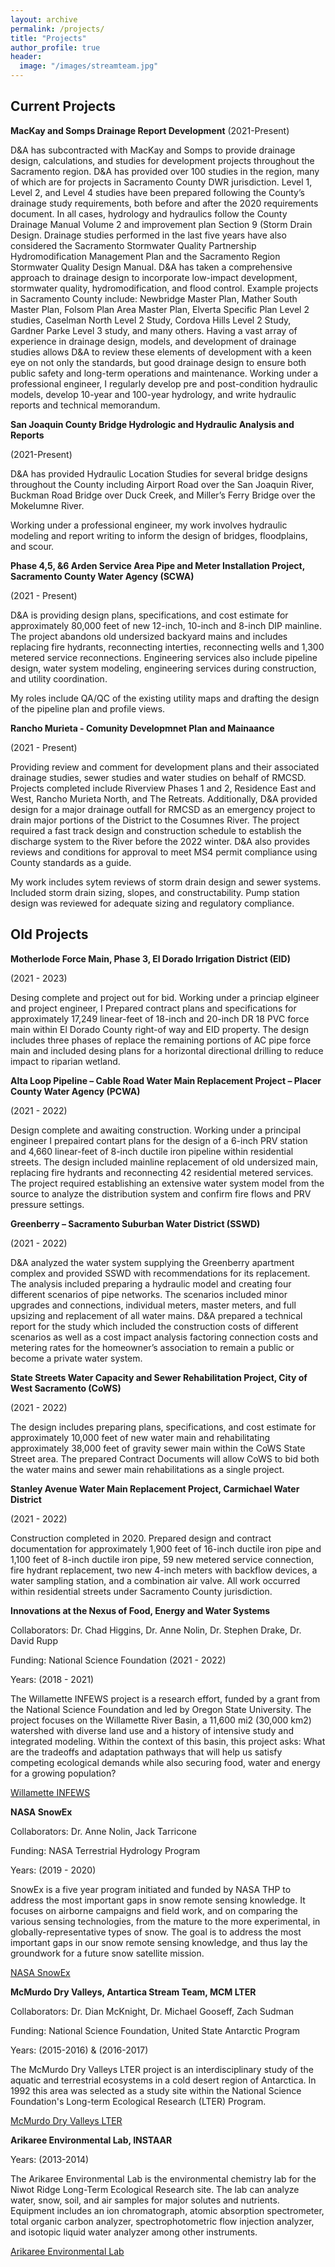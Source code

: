 ```yaml
---
layout: archive
permalink: /projects/
title: "Projects"
author_profile: true
header:
  image: "/images/streamteam.jpg"
---
```


## Current Projects ##

**MacKay and Somps Drainage Report Development**
(2021-Present)

D&A has subcontracted with MacKay and Somps to provide drainage design, calculations, and studies for development projects throughout the Sacramento region. D&A has provided over 100 studies in the region, many of which are for projects in Sacramento County DWR jurisdiction. Level 1, Level 2, and Level 4 studies have been prepared following the County’s drainage study requirements, both before and after the 2020 requirements document. In all cases, hydrology and hydraulics follow the County Drainage Manual Volume 2 and improvement plan Section 9 (Storm Drain Design. Drainage studies performed in the last five years have also considered the Sacramento Stormwater Quality Partnership Hydromodification Management Plan and the Sacramento Region Stormwater Quality Design Manual. D&A has taken a comprehensive approach to drainage design to incorporate low-impact development, stormwater quality, hydromodification, and flood control. Example projects in Sacramento County include: Newbridge Master Plan, Mather South Master Plan, Folsom Plan Area Master Plan, Elverta Specific Plan Level 2 studies, Caselman North Level 2 Study, Cordova Hills Level 2 Study, Gardner Parke Level 3 study, and many others. Having a vast array of experience in drainage design, models, and development of drainage studies allows D&A to review these elements of development with a keen eye on not only the standards, but good drainage design to ensure both public safety and long-term operations and maintenance.
Working under a professional engineer, I regularly develop pre and post-condition hydraulic models, develop 10-year and 100-year hydrology, and write hydraulic reports and technical memorandum.


**San Joaquin County Bridge Hydrologic and Hydraulic Analysis and Reports**

(2021-Present)

D&A has provided Hydraulic Location Studies for several bridge designs throughout the County including Airport Road over the San Joaquin River, Buckman Road Bridge over Duck Creek, and Miller’s Ferry Bridge over the Mokelumne River.

Working under a professional engineer, my work involves hydraulic modeling and report writing to inform the design of bridges, floodplains, and scour.


**Phase 4,5, &6 Arden Service Area Pipe and Meter Installation Project, Sacramento County Water Agency (SCWA)**

(2021 - Present)

D&A is providing design plans, specifications, and cost estimate for approximately 80,000 feet of new 12-inch, 10-inch and 8-inch DIP mainline.  The project abandons old undersized backyard mains and includes replacing fire hydrants, reconnecting interties, reconnecting wells and 1,300 metered service reconnections. Engineering services also include pipeline design, water system modeling, engineering services during construction, and utility coordination.

My roles include QA/QC of the existing utility maps and drafting the design of the pipeline plan and profile views.


**Rancho Murieta - Comunity Developmnet Plan and Mainaance**

(2021 - Present)

Providing review and comment for development plans and their associated drainage studies, sewer studies and water studies on behalf of RMCSD. Projects completed include Riverview Phases 1 and 2, Residence East and West, Rancho Murieta North, and The Retreats. Additionally, D&A provided design for a major drainage outfall for RMCSD as an emergency project to drain major portions of the District to the Cosumnes River.  The project required a fast track design and construction schedule to establish the discharge system to the River before the 2022 winter. D&A also provides reviews and conditions for approval to meet MS4 permit compliance using County standards as a guide.

My work includes sytem reviews of storm drain design and sewer systems. Included storm drain sizing, slopes, and constructability. Pump station design was reviewed for adequate sizing and regulatory compliance.



## Old Projects

**Motherlode Force Main, Phase 3, El Dorado Irrigation District (EID)**

(2021 - 2023)

Desing complete and project out for bid.  Working under a princiap elgineer and project engineer, I Prepared contract plans and specifications for approximately 17,249 linear-feet of 18-inch and 20-inch DR 18 PVC force main within El Dorado County right-of way and EID property. The design includes three phases of replace the remaining portions of AC pipe force main and included desing plans for a horizontal directional drilling to reduce impact to riparian wetland.

**Alta Loop Pipeline – Cable Road Water Main Replacement Project – Placer County Water Agency (PCWA)**

(2021 - 2022)

Design complete and awaiting construction. Working under a principal engineer I prepaired contart plans for the design of a 6-inch PRV station and 4,660 linear-feet of 8-inch ductile iron pipeline within residential streets. The design included mainline replacement of old undersized main, replacing fire hydrants and reconnecting 42 residential metered services. The project required establishing an extensive water system model from the source to analyze the distribution system and confirm fire flows and PRV pressure settings.


**Greenberry – Sacramento Suburban Water District (SSWD)**

(2021 - 2022)

D&A analyzed the water system supplying the Greenberry apartment complex and provided SSWD with recommendations for its replacement. The analysis included preparing a hydraulic model and creating four different scenarios of pipe networks. The scenarios included minor upgrades and connections, individual meters, master meters, and full upsizing and replacement of all water mains. D&A prepared a technical report for the study which included the construction costs of different scenarios as well as a cost impact analysis factoring connection costs and metering rates for the homeowner’s association to remain a public or become a private water system.


**State Streets Water Capacity and Sewer Rehabilitation Project, City of West Sacramento (CoWS)**

(2021 - 2022)

The design includes preparing plans, specifications, and cost estimate for approximately 10,000 feet of new water main and rehabilitating approximately 38,000 feet of gravity sewer main within the CoWS State Street area. The prepared Contract Documents will allow CoWS to bid both the water mains and sewer main rehabilitations as a single project.


**Stanley Avenue Water Main Replacement Project, Carmichael Water District**

(2021 - 2022)

Construction completed in 2020. Prepared design and contract documentation for approximately 1,900 feet of 16-inch ductile iron pipe and 1,100 feet of 8-inch ductile iron pipe, 59 new metered service connection, fire hydrant replacement, two new 4-inch meters with backflow devices, a water sampling station, and a combination air valve. All work occurred within residential streets under Sacramento County jurisdiction. 


**Innovations at the Nexus of Food, Energy and Water Systems**

Collaborators: Dr. Chad Higgins, Dr. Anne Nolin, Dr. Stephen Drake, Dr. David Rupp

Funding: National Science Foundation (2021 - 2022)

Years: (2018 - 2021)

The Willamette INFEWS project is a research effort, funded by a grant from the National Science Foundation and led by Oregon State University.  The project focuses on the Willamette River Basin, a 11,600 mi2 (30,000 km2) watershed with diverse land use and a history of intensive study and integrated modeling.  Within the context of this basin, this project asks: What are the tradeoffs and adaptation pathways that will help us satisfy competing ecological demands while also securing food, water and energy for a growing population?

[Willamette INFEWS](https://infews.org/)


**NASA SnowEx**

Collaborators: Dr. Anne Nolin, Jack Tarricone

Funding: NASA Terrestrial Hydrology Program

Years: (2019 - 2020)

SnowEx is a five year program initiated and funded by NASA THP to address the most important gaps in snow remote sensing knowledge. It focuses on airborne campaigns and field work, and on comparing the various sensing technologies, from the mature to the more experimental, in globally-representative types of snow. The goal is to address the most important gaps in our snow remote sensing knowledge, and thus lay the groundwork for a future snow satellite mission.

[NASA SnowEx](https://snow.nasa.gov/campaigns/snowex)


**McMurdo Dry Valleys, Antartica Stream Team, MCM LTER**

Collaborators: Dr. Dian McKnight, Dr. Michael Gooseff, Zach Sudman

Funding: National Science Foundation, United State Antarctic Program

Years: (2015-2016) & (2016-2017)

The McMurdo Dry Valleys LTER project is an interdisciplinary study of the aquatic and terrestrial ecosystems in a cold desert region of Antarctica. In 1992 this area was selected as a study site within the National Science Foundation's Long-term Ecological Research (LTER) Program.

[McMurdo Dry Valleys LTER](http://mcm.lternet.edu/)

**Arikaree Environmental Lab, INSTAAR**

Years: (2013-2014)

The Arikaree Environmental Lab is the environmental chemistry lab for the Niwot Ridge Long-Term Ecological Research site.  The lab can analyze water, snow, soil, and air samples for major solutes and nutrients.  Equipment includes an ion chromatograph, atomic absorption spectrometer, total organic carbon analyzer, spectrophotometric flow injection analyzer, and isotopic liquid water analyzer among other instruments.

[Arikaree Environmental Lab](http://instaar.colorado.edu/research/labs-groups/arikaree-environmental-lab/)
